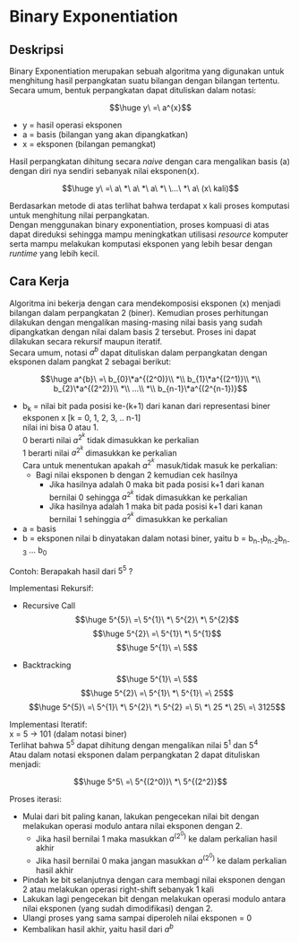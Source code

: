 # Binary Exponentiation


## Deskripsi
Binary Exponentiation merupakan sebuah algoritma yang digunakan untuk menghitung hasil perpangkatan suatu bilangan dengan bilangan tertentu.  
Secara umum, bentuk perpangkatan dapat dituliskan dalam notasi:  

$$\huge y\ =\ a^{x}$$

- y = hasil operasi eksponen
- a = basis (bilangan yang akan dipangkatkan)
- x = eksponen (bilangan pemangkat)

Hasil perpangkatan dihitung secara <em>naive</em> dengan cara mengalikan basis (a) dengan diri nya sendiri sebanyak nilai eksponen(x).

$$\huge y\ =\ a\ *\ a\ *\ a\ *\ \...\ *\ a\ (x\ kali)$$

Berdasarkan metode di atas terlihat bahwa terdapat x kali proses komputasi untuk menghitung nilai perpangkatan.  
Dengan menggunakan binary exponentiation, proses kompuasi di atas dapat direduksi sehingga mampu meningkatkan utilisasi <em>resource</em> komputer serta mampu melakukan komputasi eksponen yang lebih besar dengan <em>runtime</em> yang lebih kecil.

## Cara Kerja
Algoritma ini bekerja dengan cara mendekomposisi eksponen (x) menjadi bilangan dalam perpangkatan 2 (biner). Kemudian proses perhitungan dilakukan dengan mengalikan masing-masing nilai basis yang sudah dipangkatkan dengan nilai dalam basis 2 tersebut. Proses ini dapat dilakukan secara rekursif maupun iteratif.  
Secara umum, notasi $a^{b}$ dapat dituliskan dalam perpangkatan dengan eksponen dalam pangkat 2 sebagai berikut:

$$\huge a^{b}\ =\ b_{0}\*a^{(2^0)}\\ *\\ b_{1}\*a^{(2^1)}\\ *\\ b_{2}\*a^{(2^2)}\\ *\\ ...\\ *\\ b_{n-1}\*a^{(2^{n-1})}$$

- b<sub>k</sub> = nilai bit pada posisi ke-(k+1) dari kanan dari representasi biner eksponen x [k = 0, 1, 2, 3, .. n-1]  
  nilai ini bisa 0 atau 1.  
  0 berarti nilai $a^{2^k}$ tidak dimasukkan ke perkalian  
  1 berarti nilai $a^{2^k}$ dimasukkan ke perkalian  
  Cara untuk menentukan apakah $a^{2^k}$ masuk/tidak masuk ke perkalian:
  - Bagi nilai eksponen b dengan 2 kemudian cek hasilnya
    - Jika hasilnya adalah 0 maka bit pada posisi k+1 dari kanan bernilai 0 sehingga $a^{2^k}$ tidak dimasukkan ke perkalian
    - Jika hasilnya adalah 1 maka bit pada posisi k+1 dari kanan bernilai 1 sehinggia $a^{2^k}$ dimasukkan ke perkalian
- a = basis
- b = eksponen
  nilai b dinyatakan dalam notasi biner, yaitu b = b<sub>n-1</sub>b<sub>n-2</sub>b<sub>n-3</sub> ... b<sub>0</sub>

Contoh: Berapakah hasil dari $5^{5}$ ?  

Implementasi Rekursif:
- Recursive Call
$$\huge 5^{5}\ =\ 5^{1}\ *\ 5^{2}\ *\ 5^{2}$$
$$\huge 5^{2}\ =\ 5^{1}\ *\ 5^{1}$$
$$\huge 5^{1}\ =\ 5$$

- Backtracking
$$\huge 5^{1}\ =\ 5$$
$$\huge 5^{2}\ =\ 5^{1}\ *\ 5^{1}\ =\ 25$$
$$\huge 5^{5}\ =\ 5^{1}\ *\ 5^{2}\ *\ 5^{2} =\ 5\ *\ 25 *\ 25\ =\ 3125$$

Implementasi Iteratif:  
x = 5 -> 101 (dalam notasi biner)  
Terlihat bahwa $5^5$ dapat dihitung dengan mengalikan nilai $5^1$ dan $5^4$  
Atau dalam notasi eksponen dalam perpangkatan 2 dapat dituliskan menjadi:

$$\huge 5^5\ =\ 5^{(2^0)}\ *\ 5^{(2^2)}$$

Proses iterasi:
  - Mulai dari bit paling kanan, lakukan pengecekan nilai bit dengan melakukan operasi modulo antara nilai eksponen dengan 2.
    - Jika hasil bernilai 1 maka masukkan $a^{(2^0)}$ ke dalam perkalian hasil akhir
    - Jika hasil bernilai 0 maka jangan masukkan $a^{(2^0)}$ ke dalam perkalian hasil akhir
  - Pindah ke bit selanjutnya dengan cara membagi nilai eksponen dengan 2 atau melakukan operasi right-shift sebanyak 1 kali
  - Lakukan lagi pengecekan bit dengan melakukan operasi modulo antara nilai eksponen (yang sudah dimodifikasi) dengan 2.
  - Ulangi proses yang sama sampai diperoleh nilai eksponen = 0
  - Kembalikan hasil akhir, yaitu hasil dari $a^{b}$
